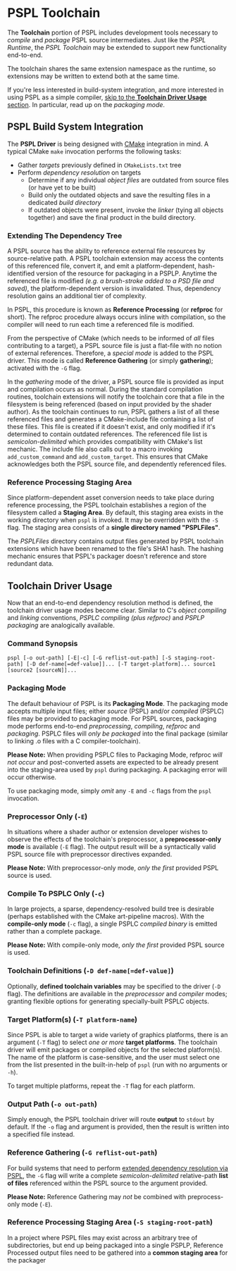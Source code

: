 PSPL Toolchain
==============

The **Toolchain** portion of PSPL includes development tools
necessary to *compile* and *package* PSPL source intermediates.
Just like the *PSPL Runtime*, the *PSPL Toolchain* may be extended
to support new functionality end-to-end. 

The toolchain shares the same extension namespace as the runtime,
so extensions may be written to extend both at the same time.

If you're less interested in build-system integration, and more interested
in using PSPL as a simple compiler, 
[skip to the **Toolchain Driver Usage** section](#toolchain-driver-usage).
In particular, read up on the *packaging mode*. 


PSPL Build System Integration
-----------------------------

The **PSPL Driver** is being designed with [CMake](http://cmake.org) integration in mind.
A typical CMake `make` invocation performs the following tasks:

* Gather *targets* previously defined in `CMakeLists.txt` tree
* Perform *dependency resolution* on targets
    * Determine if any individual *object files* are outdated from source files (or have yet to be built)
    * Build only the outdated objects and save the resulting files in a dedicated *build directory*
    * If outdated objects were present, invoke the *linker* (tying all objects together) and save the final product in the build directory.


### Extending The Dependency Tree

A PSPL source has the ability to reference external file resources by
source-relative path. A PSPL toolchain extension may access the contents
of this referenced file, convert it, and emit a platform-dependent, hash-identified
version of the resource for packaging in a PSPLP. Anytime the referenced file is
modified *(e.g. a brush-stroke added to a PSD file and saved)*, the 
platform-dependent version is invalidated. Thus, dependency resolution gains an 
additional tier of complexity. 

In PSPL, this procedure is known as **Reference Processing**
(or **refproc** for short). The refproc procedure always occurs inline with
compilation, so the compiler will need to run each time a referenced file is modified.

From the perspective of CMake (which needs to be informed of *all* files
contributing to a target), a PSPL source file is just a flat-file with no notion
of external references. Therefore, a *special mode* is added to the PSPL driver.
This mode is called **Reference Gathering** (or simply **gathering**); activated
with the `-G` flag. 

In the *gathering* mode of the driver, a PSPL source file is provided as input and
compilation occurs as normal. During the standard compilation routines, toolchain
extensions will notify the toolchain core that a file in the filesystem is being
referenced (based on input provided by the shader author). As the toolchain
continues to run, PSPL gathers a list of all these referenced files and generates
a CMake-include file containing a list of these files. This file is created if it 
doesn't exist, and only modified if it's determined to contain outdated references. 
The referenced file list is *semicolon-delimited* which provides compatibility with
CMake's list mechanic. The include file also calls out to a macro invoking
`add_custom_command` and `add_custom_target`. This ensures that CMake acknowledges 
both the PSPL source file, and dependently referenced files. 


### Reference Processing Staging Area

Since platform-dependent asset conversion needs to take place during reference 
processing, the PSPL toolchain establishes a region of the filesystem called a 
**Staging Area**. By default, this staging area exists in the working directory 
when `pspl` is invoked. It may be overridden with the `-S` flag. The staging 
area consists of a **single directory named "PSPLFiles"**. 

The *PSPLFiles* directory contains output files generated by PSPL toolchain 
extensions which have been renamed to the file's SHA1 hash. The hashing
mechanic ensures that PSPL's packager doesn't reference and store redundant
data.


Toolchain Driver Usage
----------------------

Now that an end-to-end dependency resolution method is defined, the toolchain driver 
usage modes become clear. Similar to C's *object compiling* and *linking* conventions, 
*PSPLC compiling (plus refproc)* and *PSPLP packaging* are analogically available.


### Command Synopsis

```
pspl [-o out-path] [-E|-c] [-G reflist-out-path] [-S staging-root-path] [-D def-name[=def-value]]... [-T target-platform]... source1 [source2 [sourceN]]...
```


### Packaging Mode

The default behaviour of PSPL is its **Packaging Mode**.
The packaging mode accepts multiple input files; either *source* (PSPL) 
and/or *compiled* (PSPLC) files may be provided to packaging mode. 
For PSPL sources, packaging mode performs end-to-end *preprocessing*, 
*compiling*, *refproc* and *packaging*. PSPLC files will *only be packaged*
into the final package (similar to linking .o files with a C compiler-toolchain). 

**Please Note:** When providing PSPLC files to Packaging Mode, refproc
*will not occur* and post-converted assets are expected to be already 
present into the staging-area used by `pspl` during packaging. A packaging
error will occur otherwise.

To use packaging mode, simply *omit* any `-E` and `-c` flags from the `pspl`
invocation.


### Preprocessor Only (`-E`)

In situations where a shader author or extension developer wishes to observe the
effects of the toolchain's preprocessor, a **preprocessor-only mode** is
available (`-E` flag). The output result will be a syntactically valid
PSPL source file with preprocessor directives expanded. 

**Please Note:** With preprocessor-only mode, *only the first* provided PSPL 
source is used.


### Compile To PSPLC Only (`-c`)

In large projects, a sparse, dependency-resolved build tree is desirable 
(perhaps established with the CMake art-pipeline macros). With the **compile-only mode**
(`-c` flag), a single PSPLC *compiled binary* is emitted rather than a complete
package.

**Please Note:** With compile-only mode, *only the first* provided PSPL source
is used.


### Toolchain Definitions (`-D def-name[=def-value]`)

Optionally, **defined toolchain variables** may be specified to the driver (`-D` flag).
The definitions are available in the *preprocessor* and *compiler* modes; 
granting flexible options for generating specially-built PSPLC objects.


### Target Platform(s) (`-T platform-name`)

Since PSPL is able to target a wide variety of graphics platforms, there is an
argument (`-T` flag) to select *one or more* **target platforms**. The toolchain driver
will emit packages or compiled objects for the selected platform(s). The name of the 
platform is case-sensitive, and the user must select one from the list presented in 
the built-in-help of `pspl` (run with no arguments or `-h`).

To target multiple platforms, repeat the `-T` flag for each platform.


### Output Path (`-o out-path`)

Simply enough, the PSPL toolchain driver will route **output** to `stdout` by 
default. If the `-o` flag and argument is provided, then the result is written into
a specified file instead.


### Reference Gathering (`-G reflist-out-path`)

For build systems that need to perform 
[extended dependency resolution via PSPL](#extending-the-dependency-tree),
the `-G` flag will write a complete *semicolon-delimited* relative-path 
**list of files** referenced within the PSPL source to the argument provided.

**Please Note:** Reference Gathering may *not* be combined with preprocess-only mode (`-E`).


### Reference Processing Staging Area (`-S staging-root-path`)

In a project where PSPL files may exist across an arbitrary tree of 
subdirectories, but end up being packaged into a single PSPLP, Reference
Processed output files need to be gathered into a **common staging area**
for the packager 

